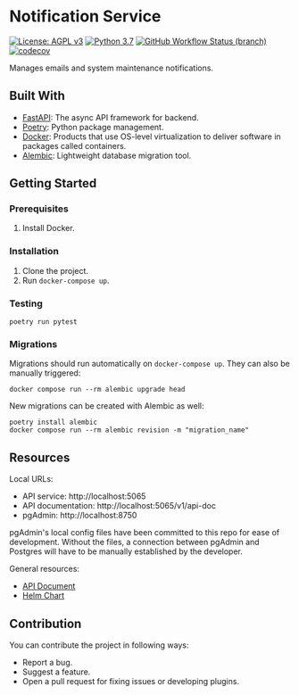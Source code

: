 # Notification Service
[![License: AGPL v3](https://img.shields.io/badge/License-AGPL_v3-blue.svg?style=for-the-badge)](https://www.gnu.org/licenses/agpl-3.0)
[![Python 3.7](https://img.shields.io/badge/python-3.7-green?style=for-the-badge)](https://www.python.org/)
[![GitHub Workflow Status (branch)](https://img.shields.io/github/workflow/status/PilotDataPlatform/notification/CI/develop?style=for-the-badge)](https://github.com/PilotDataPlatform/notification/actions/workflows/ci.yml)
[![codecov](https://img.shields.io/codecov/c/github/PilotDataPlatform/notification?style=for-the-badge)](https://codecov.io/gh/PilotDataPlatform/notification)

Manages emails and system maintenance notifications.


## Built With

 - [FastAPI](https://fastapi.tiangolo.com): The async API framework for backend.
 - [Poetry](https://python-poetry.org/): Python package management.
 - [Docker](https://docker.com): Products that use OS-level virtualization to deliver software in packages called containers.
 - [Alembic](https://alembic.sqlalchemy.org/en/latest/): Lightweight database migration tool.


## Getting Started

### Prerequisites

1. Install Docker.

### Installation

1. Clone the project.
2. Run `docker-compose up`.

### Testing

```
poetry run pytest
```

### Migrations

Migrations should run automatically on `docker-compose up`. They can also be manually triggered:

```
docker compose run --rm alembic upgrade head
```

New migrations can be created with Alembic as well:

```
poetry install alembic
docker compose run --rm alembic revision -m "migration_name"
```

## Resources

Local URLs:
- API service: http://localhost:5065
- API documentation: http://localhost:5065/v1/api-doc
- pgAdmin: http://localhost:8750

pgAdmin's local config files have been committed to this repo for ease of development. Without the files, a connection between pgAdmin and Postgres will have to be manually established by the developer.

General resources:
- [API Document](https://pilotdataplatform.github.io/api-docs/) 
- [Helm Chart](https://github.com/PilotDataPlatform/helm-charts/)

## Contribution

You can contribute the project in following ways:

- Report a bug.
- Suggest a feature.
- Open a pull request for fixing issues or developing plugins.
